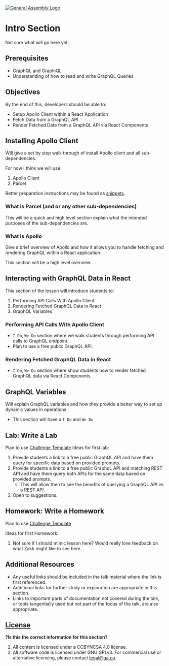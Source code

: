 [![General Assembly Logo](https://camo.githubusercontent.com/1a91b05b8f4d44b5bbfb83abac2b0996d8e26c92/687474703a2f2f692e696d6775722e636f6d2f6b6538555354712e706e67)](https://generalassemb.ly/education/web-development-immersive)

# Intro Section
Not sure what will go here yet.


## Prerequisites
* GraphQL and GraphiQL
* Understanding of how to read and write GraphQL Queries

## Objectives

By the end of this, developers should be able to:
* Setup Apollo Client within a React Application
* Fetch Data from a GraphQL API
* Render Fetched Data from a GraphQL API via React Components

## Installing Apollo Client

Will give a set by step walk through of install Apollo client and all sub-dependencies.

For now I think we will use:
1. Apollo Client
2. Parcel

Better preparation instructions may be found as
[snippets](https://github.com/ga-wdi-boston/instructors/tree/master/snippets).

### What is Parcel (and or any other sub-dependencies)
This will be a quick and high level section explain what the intended purposes of the sub-dependencies are.

### What is Apollo
Give a brief overview of Apollo and how it allows you to handle fetching and rendering GraphQL within a React application.

This section will be a high level overview.


## Interacting with GraphQL Data in React
This section of the lesson will introduce students to:
1. Performing API Calls With Apollo Client
2. Rendering Fetched GraphQL Data in React
3. GraphQL Variables

### Performing API Calls With Apollo Client
* `I Do`, `We Do` section where we walk students through performing API calls to GraphQL endpoint.
* Plan to use a free public GraphQL API.

### Rendering Fetched GraphQL Data in React
* `I Do`, `We Do` section where show students how to render fetched GraphQL data via React Components.

## GraphQL Variables
Will explain GraphQL variables and how they provide a better way to set up dynamic values in operations

* This section will have a `I Do` and `We Do`

## Lab: Write a Lab
Plan to use [Challenge Template](https://git.generalassemb.ly/wdi-dc-instructors/homework-template)
Ideas for first lab:
  1. Provide students a link to a free public GraphQL API and have them query for specific data based on provided prompts.
  2. Provide students a link to a free public GraphqL API and matching REST API and have them query both APIs for the same data based on provided prompts.
      * This will allow then to see the benefits of querying a GraphQL API vs a REST API.
  3. Open to suggestions.

## Homework: Write a Homework
Plan to use [Challenge Template](https://git.generalassemb.ly/wdi-dc-instructors/homework-template)

Ideas for first Homework:
1. Not sure if I should mimic lesson here? Would really love feedback on what Zakk might like to see here.

## Additional Resources

- Any useful links should be included in the talk material where the link is first referenced.
- Additional links for further study or exploration are appropriate in this section.
- Links to important parts of documentation not covered during the talk, or tools tangentially used but not part of the focus of the talk, are also appropriate.

## [License](LICENSE)

**?Is this the correct information for this section?**
1. All content is licensed under a CC­BY­NC­SA 4.0 license.
2. All software code is licensed under GNU GPLv3. For commercial use or alternative licensing, please contact legal@ga.co.
